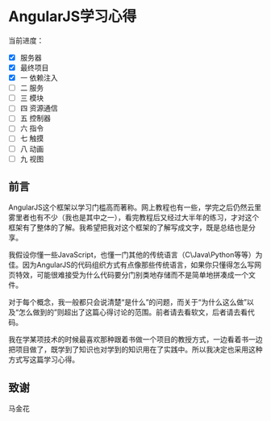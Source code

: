 AngularJS学习心得
=================

当前进度：
- [x] 服务器
- [x] 最终项目
- [x] 一 依赖注入
- [ ] 二 服务
- [ ] 三 模块
- [ ] 四 资源通信
- [ ] 五 控制器
- [ ] 六 指令
- [ ] 七 触摸
- [ ] 八 动画
- [ ] 九 视图

前言
----

AngularJS这个框架以学习门槛高而著称。网上教程也有一些，学完之后仍然云里雾里者也有不少（我也是其中之一），看完教程后又经过大半年的练习，才对这个框架有了整体的了解。我希望把我对这个框架的了解写成文字，既是总结也是分享。

我假设你懂一些JavaScript，也懂一门其他的传统语言（C\Java\Python等等）为佳。因为AngularJS的代码组织方式有点像那些传统语言，如果你只懂得怎么写网页特效，可能很难接受为什么代码要分门别类地存储而不是简单地拼凑成一个文件。

对于每个概念，我一般都只会说清楚“是什么”的问题，而关于“为什么这么做”以及“怎么做到的”则超出了这篇心得讨论的范围。前者请去看软文，后者请去看代码。

我在学某项技术的时候最喜欢那种跟着书做一个项目的教授方式，一边看着书一边把项目做了，既学到了知识也对学到的知识用在了实践中。所以我决定也采用这种方式写这篇学习心得。

致谢
----

马金花

